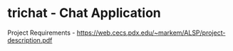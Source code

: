 # trichat - Chat Application


Project Requirements - https://web.cecs.pdx.edu/~markem/ALSP/project-description.pdf

